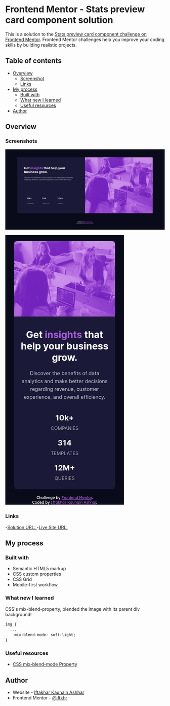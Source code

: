 # Frontend Mentor - Stats preview card component solution

This is a solution to the [Stats preview card component challenge on Frontend Mentor](https://www.frontendmentor.io/challenges/stats-preview-card-component-8JqbgoU62). Frontend Mentor challenges help you improve your coding skills by building realistic projects.

## Table of contents

-   [Overview](#overview)
    -   [Screenshot](#screenshot)
    -   [Links](#links)
-   [My process](#my-process)
    -   [Built with](#built-with)
    -   [What new I learned](#what-new-i-learned)
    -   [Useful resources](#useful-resources)
-   [Author](#author)

## Overview

### Screenshots

![Desktop Screenshot](./images/ss_desktop.png)

![Mobile Screenshot](./images/ss_mobile.png)

### Links

-[Solution URL: ](https://github.com/iftkhr/stats-preview-card) -[Live Site URL: ](https://iftkhr.github.io/stats-preview-card)

## My process

### Built with

-   Semantic HTML5 markup
-   CSS custom properties
-   CSS Grid
-   Mobile-first workflow

### What new I learned

CSS's mix-blend-property, blended the image with its parent div background!

```css
img {
  ...
	mix-blend-mode: soft-light;
}
```

### Useful resources

-   [CSS mix-blend-mode Property](https://www.w3schools.com/cssref/pr_mix-blend-mode.asp)

## Author

-   Website - [Iftakhar Kaunain Ashhar](https://iftkhr.github.io/)
-   Frontend Mentor - [@iftkhr](https://www.frontendmentor.io/profile/iftkhr)
